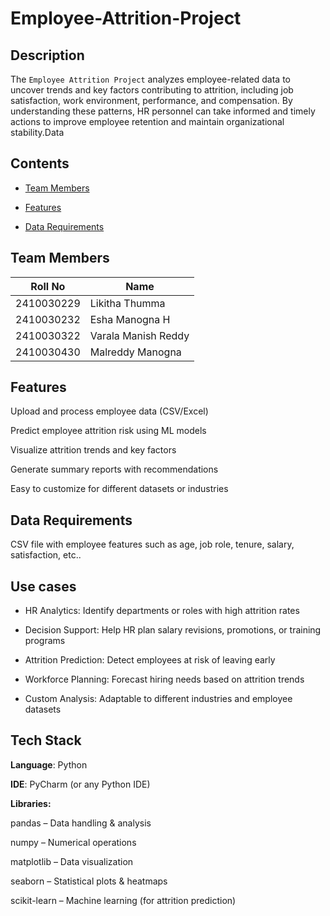 # Employee-Attrition-Project

## Description
The `Employee Attrition Project` analyzes employee-related data to uncover trends and key factors contributing to attrition, including job satisfaction, work environment, performance, and compensation. By understanding these patterns, HR personnel can take informed and timely actions to improve employee retention and maintain organizational stability.Data


## Contents
- [Team Members](#team-members)

- [Features](#features)

- [Data Requirements](#data-requirements)


## Team Members
|     Roll No     |    Name           |
|-----------------|-------------------|
|   2410030229    |Likitha Thumma     |
|   2410030232    |Esha Manogna H     |
|2410030322       |Varala Manish Reddy|
|2410030430       |Malreddy Manogna   |


## Features

Upload and process employee data (CSV/Excel)

Predict employee attrition risk using ML models

Visualize attrition trends and key factors

Generate summary reports with recommendations

Easy to customize for different datasets or industries


## Data Requirements

CSV file with employee features such as age, job role, tenure, salary, satisfaction, etc..

## Use cases

- HR Analytics: Identify departments or roles with high attrition rates

- Decision Support: Help HR plan salary revisions, promotions, or training programs

- Attrition Prediction: Detect employees at risk of leaving early

- Workforce Planning: Forecast hiring needs based on attrition trends

- Custom Analysis: Adaptable to different industries and employee datasets

## Tech Stack

**Language**: Python

**IDE**: PyCharm (or any Python IDE)

**Libraries:**

pandas – Data handling & analysis

numpy – Numerical operations

matplotlib – Data visualization

seaborn – Statistical plots & heatmaps

scikit-learn – Machine learning (for attrition prediction)
